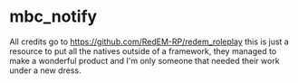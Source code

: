 # mbc_notify

All credits go to https://github.com/RedEM-RP/redem_roleplay this is just a resource to put all the natives outside of a framework, they managed to make a wonderful
product and I'm only someone that needed their work under a new dress.
